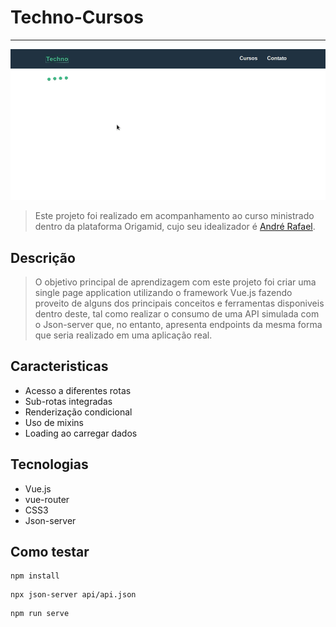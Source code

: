 # Techno-Cursos

---

![Foto do projeto](./md_cover.gif)

> Este projeto foi realizado em acompanhamento ao curso ministrado dentro da plataforma Origamid, cujo seu idealizador é [André Rafael](https://www.origamid.com/).

## Descrição

> O objetivo principal de aprendizagem com este projeto foi criar uma single page application utilizando o framework Vue.js fazendo proveito de alguns dos principais conceitos e ferramentas disponiveis dentro deste, tal como realizar o consumo de uma API simulada com o Json-server que, no entanto, apresenta endpoints da mesma forma que seria realizado em uma aplicação real.

## Caracteristicas

- Acesso a diferentes rotas
- Sub-rotas integradas
- Renderização condicional
- Uso de mixins
- Loading ao carregar dados

## Tecnologias

- Vue.js
- vue-router
- CSS3
- Json-server

## Como testar

```
npm install
```

```
npx json-server api/api.json
```

```
npm run serve
```
